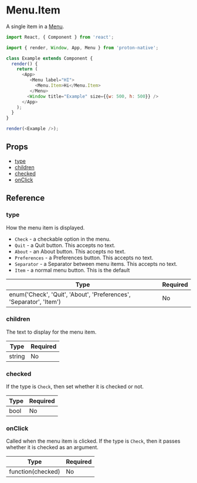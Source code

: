 # Menu.Item

A single item in a [Menu](menu.md).

```javascript
import React, { Component } from 'react';

import { render, Window, App, Menu } from 'proton-native';

class Example extends Component {
  render() {
    return (
      <App>
         <Menu label="HI">
           <Menu.Item>Hi</Menu.Item>
         </Menu>
        <Window title="Example" size={{w: 500, h: 500}} />
      </App>
    );
  }
}

render(<Example />);
```

## Props

- [type](#type)
- [children](#children)
- [checked](#checked)
- [onClick](#onClick)

## Reference

### type

How the menu item is displayed.

- `Check` - a checkable option in the menu.
- `Quit` - a Quit button. This accepts no text.
- `About` - an About button. This accepts no text.
- `Preferences` - a Preferences button. This accepts no text.
- `Separator` - a Separator between menu items. This accepts no text.
- `Item` - a normal menu button. This is the default

| **Type** | **Required** |
| --- | --- |
| enum('Check', 'Quit', 'About', 'Preferences', 'Separator', 'Item') | No |

### children

The text to display for the menu item.

| **Type** | **Required** |
| --- | --- |
| string | No |

### checked

If the type is `Check`, then set whether it is checked or not. 

| **Type** | **Required** |
| --- | --- |
| bool | No |

### onClick

Called when the menu item is clicked. If the type is `Check`, then it passes whether it is checked as an argument.

| **Type** | **Required** |
| --- | --- |
| function(checked) | No |